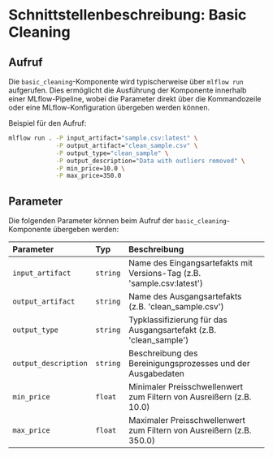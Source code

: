 # Schnittstellenbeschreibung: Basic Cleaning

## Aufruf

Die `basic_cleaning`-Komponente wird typischerweise über `mlflow run` aufgerufen. Dies ermöglicht die Ausführung der Komponente innerhalb einer MLflow-Pipeline, wobei die Parameter direkt über die Kommandozeile oder eine MLflow-Konfiguration übergeben werden können.

Beispiel für den Aufruf:

```bash
mlflow run . -P input_artifact="sample.csv:latest" \
             -P output_artifact="clean_sample.csv" \
             -P output_type="clean_sample" \
             -P output_description="Data with outliers removed" \
             -P min_price=10.0 \
             -P max_price=350.0
```

## Parameter

Die folgenden Parameter können beim Aufruf der `basic_cleaning`-Komponente übergeben werden:

| Parameter          | Typ    | Beschreibung                                                              |
| :----------------- | :----- | :------------------------------------------------------------------------ |
| `input_artifact`   | `string` | Name des Eingangsartefakts mit Versions-Tag (z.B. 'sample.csv:latest')    |
| `output_artifact`  | `string` | Name des Ausgangsartefakts (z.B. 'clean_sample.csv')                      |
| `output_type`      | `string` | Typklassifizierung für das Ausgangsartefakt (z.B. 'clean_sample')        |
| `output_description` | `string` | Beschreibung des Bereinigungsprozesses und der Ausgabedaten             |
| `min_price`        | `float`  | Minimaler Preisschwellenwert zum Filtern von Ausreißern (z.B. 10.0)     |
| `max_price`        | `float`  | Maximaler Preisschwellenwert zum Filtern von Ausreißern (z.B. 350.0)    |